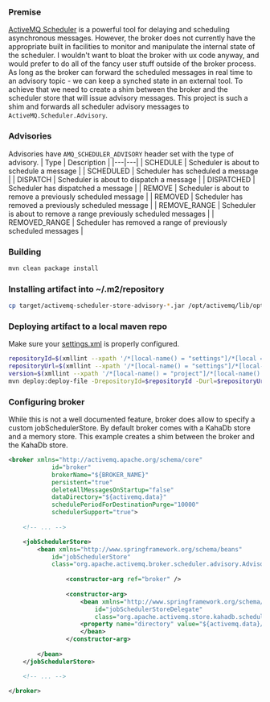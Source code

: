 ### Premise

[ActiveMQ Scheduler](https://activemq.apache.org/delay-and-schedule-message-delivery) is a powerful tool for delaying and scheduling asynchronous messages. However, the broker does not currently have the appropriate built in facilities to monitor and manipulate the internal state of the scheduler. I wouldn't want to bloat the broker with ux code anyway, and would prefer to do all of the fancy user stuff outside of the broker process. As long as the broker can forward the scheduled messages in real time to an advisory topic - we can keep a synched state in an external tool. To achieve that we need to create a shim between the broker and the scheduler store that will issue advisory messages. This project is such a shim and forwards all scheduler advisory messages to `ActiveMQ.Scheduler.Advisory`.

### Advisories
Advisories have `AMQ_SCHEDULER_ADVISORY` header set with the type of advisory.
| Type | Description |
|---|---|
| SCHEDULE | Scheduler is about to schedule a message |
| SCHEDULED | Scheduler has scheduled a message |
| DISPATCH | Scheduler is about to dispatch a message |
| DISPATCHED | Scheduler has dispatched a message |
| REMOVE | Scheduler is about to remove a previously scheduled message |
| REMOVED | Scheduler has removed a previously scheduled message |
| REMOVE_RANGE | Scheduler is about to remove a range previously scheduled messages |
| REMOVED_RANGE | Scheduler has removed a range of previously scheduled messages |

### Building
```bash
mvn clean package install
```

### Installing artifact into ~/.m2/repository
```bash
cp target/activemq-scheduler-store-advisory-*.jar /opt/activemq/lib/optional/
```

### Deploying artifact to a local maven repo
Make sure your [settings.xml](https://maven.apache.org/settings.html) is properly configured.
```bash
repositoryId=$(xmllint --xpath '/*[local-name() = "settings"]/*[local = "activeProfile"]/text()' ~/.m2/settings.xml)
repositoryUrl=$(xmllint --xpath '/*[local-name() = "settings"]/*[local-name() = "profiles"]/*[local-name() = "profile" and *[local-name() = "id"]/text() = "$artifactoryId"]' ~/.m2/settings.xml)
version=$(xmllint --xpath '/*[local-name() = "project"]/*[local-name() = "version"]/text()')
mvn deploy:deploy-file -DrepositoryId=$repositoryId -Durl=$repositoryUrl -Dpackaging=jar -DgroupId=org.apache.activemq -DartifactId=activemq-scheduler-store-advisory -Dversion=$version -Dfile=target/activemq-scheduler-store-advisory-$version.jar
```

### Configuring broker
While this is not a well documented feature, broker does allow to specify a custom jobSchedulerStore. By default broker comes with a KahaDb store and a memory store. This example creates a shim between the broker and the KahaDb store.

```xml
<broker xmlns="http://activemq.apache.org/schema/core"
            id="broker"
            brokerName="${BROKER_NAME}"
            persistent="true"
            deleteAllMessagesOnStartup="false"
            dataDirectory="${activemq.data}"
            schedulePeriodForDestinationPurge="10000"
            schedulerSupport="true">
	
	<!-- ... -->

	<jobSchedulerStore>
  		<bean xmlns="http://www.springframework.org/schema/beans" 
			id="jobSchedulerStore" 
		  	class="org.apache.activemq.broker.scheduler.advisory.AdvisoryJobSchedulerStore">
	  
    			<constructor-arg ref="broker" />
	  
    			<constructor-arg>
      				<bean xmlns="http://www.springframework.org/schema/beans" 
			      		id="jobSchedulerStoreDelegate" 
		      			class="org.apache.activemq.store.kahadb.scheduler.JobSchedulerStoreImpl">
					<property name="directory" value="${activemq.data}/scheduler" />
      				</bean>
    			</constructor-arg>
	  
  		</bean>
	</jobSchedulerStore>

	<!-- ... -->
	
</broker>
```


